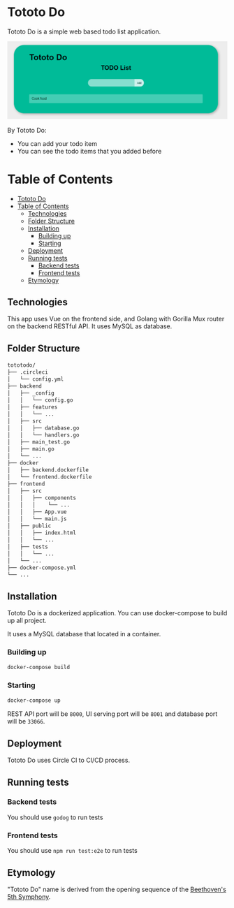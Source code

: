 # Tototo Do

Tototo Do is a simple web based todo list application.

![Tototo Do](tototodo.gif)

By Tototo Do:

- You can add your todo item
- You can see the todo items that you added before

Table of Contents
========

- [Tototo Do](#tototo-do)
- [Table of Contents](#table-of-contents)
  - [Technologies](#technologies)
  - [Folder Structure](#folder-structure)
  - [Installation](#installation)
    - [Building up](#building-up)
    - [Starting](#starting)
  - [Deployment](#deployment)
  - [Running tests](#running-tests)
    - [Backend tests](#backend-tests)
    - [Frontend tests](#frontend-tests)
  - [Etymology](#etymology)

## Technologies

This app uses Vue on the frontend side, and Golang with Gorilla Mux router on the backend RESTful API. It uses MySQL as database. 

## Folder Structure

```shell
tototodo/
├── .circleci
│   └── config.yml
├── backend
│   ├── _config
│   │   └── config.go
│   ├── features
│   │   └── ...
│   ├── src
│   │   ├── database.go
│   │   └── handlers.go
│   ├── main_test.go
│   ├── main.go
│   └── ...
├── docker
│   ├── backend.dockerfile
│   └── frontend.dockerfile
├── frontend
│   ├── src
│   │   ├── components
│   │   │    └── ...
│   │   ├── App.vue
│   │   └── main.js
│   ├── public
│   │   ├── index.html
│   │   └── ...
│   ├── tests
│   │   └── ...
│   └── ...
├── docker-compose.yml
└── ...
```

## Installation

Tototo Do is a dockerized application. You can use docker-compose to build up all project. 

It uses a MySQL database that located in a container.

### Building up

```bash
docker-compose build
```

### Starting

```bash
docker-compose up
```

REST API port will be ``8000``, UI serving port will be ``8001`` and database port will be ``33066``.

## Deployment

Tototo Do uses Circle CI to CI/CD process. 

## Running tests

### Backend tests
You should use ``godog`` to run tests

### Frontend tests
You should use ``npm run test:e2e`` to run tests

## Etymology
"Tototo Do" name is derived from the opening sequence of the [Beethoven's 5th Symphony](https://www.youtube.com/watch?v=_4IRMYuE1hI).